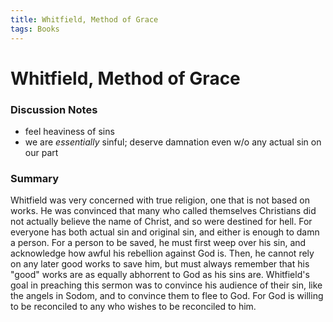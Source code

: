 ```yaml
---
title: Whitfield, Method of Grace
tags: Books
---
```


# Whitfield, Method of Grace

### Discussion Notes
- feel heaviness of sins
- we are *essentially* sinful; deserve damnation even w/o any actual sin on our part

### Summary
Whitfield was very concerned with true religion, one that is not based on works. He was convinced that many who called themselves Christians did not actually believe the name of Christ, and so were destined for hell. For everyone has both actual sin and original sin, and either is enough to damn a person. For a person to be saved, he must first weep over his sin, and acknowledge how awful his rebellion against God is. Then, he cannot rely on any later good works to save him, but must always remember that his "good" works are as equally abhorrent to God as his sins are. Whitfield's goal in preaching this sermon was to convince his audience of their sin, like the angels in Sodom, and to convince them to flee to God. For God is willing to be reconciled to any who wishes to be reconciled to him.